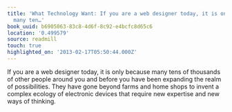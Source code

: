 ```yaml
---
title: 'What Technology Want: If you are a web designer today, it is only because
  many ten…'
book_uuid: b6905063-83c8-4d6f-8c92-e4bcfc8d65c6
location: '0.499579'
source: readmill
touch: true
highlighted_on: '2013-02-17T05:50:44.000Z'
---
```


If you are a web designer today, it is only because many tens of thousands of other people around you and before you have been expanding the realm of possibilities. They have gone beyond farms and home shops to invent a complex ecology of electronic devices that require new expertise and new ways of thinking.